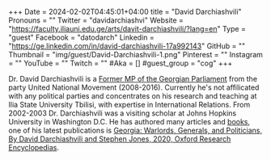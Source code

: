 +++
Date = 2024-02-02T04:45:01+04:00
title = "David Darchiashvili"
Pronouns = ""
Twitter = "davidarchiashvi"
Website = "https://faculty.iliauni.edu.ge/arts/davit-darchiashvili/?lang=en"
Type = "guest"
Facebook = "datodarch"
Linkedin = "https://ge.linkedin.com/in/david-darchiashvili-17a992143"
GitHub = ""
Thumbnail = "img/guest/David-Darchiashvili-1.png"
Pinterest = ""
Instagram = ""
YouTube = ""
Twitch = ""
#Aka = []
#guest_group = "cog"
+++

Dr. David Darchiashvili is a [Former MP of the Georgian Parliament](https://parliament.ge/en/parliament-members/2107/biography) from the party United National Movement (2008-2016). Currently he's not affilicated with any political parties and concentrates on his research and teaching at Ilia State University Tbilisi, with expertise in International Relations. From 2002-2003 Dr. Darchiashvili was a visiting scholar at Johns Hopkins University in Washington D.C. He has authored many articles and [books](https://scholar.google.com/citations?user=WBPijqwAAAAJ&hl=en), one of his latest publications is [Georgia: Warlords, Generals, and Politicians, By David Darchiashvili and Stephen Jones, 2020, Oxford Research Encyclopedias](https://doi.org/10.1093/acrefore/9780190228637.013.1891).

